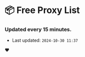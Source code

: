 # :package: Free Proxy List
### Updated every 15 minutes.

- Last updated: `2024-10-30 11:37`

:heart:
